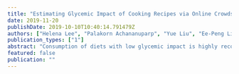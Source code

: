 ```yaml
---
title: "Estimating Glycemic Impact of Cooking Recipes via Online Crowdsourcing and Machine Learning"
date: 2019-11-20
publishDate: 2019-10-10T10:40:14.791479Z
authors: ["Helena Lee", "Palakorn Achananuparp", "Yue Liu", "Ee-Peng Lim", "Lav R. Varshney"]
publication_types: ["1"]
abstract: "Consumption of diets with low glycemic impact is highly recommended for diabetics and pre-diabetics as it helps maintain their blood glucose levels. However, laboratory analysis of dietary glycemic potency is time-consuming and expensive. In this paper, we explore a data-driven approach utilizing online crowdsourcing and machine learning to estimate the glycemic impact of cooking recipes. We show that a commonly used healthiness metric may not always be effective in determining recipes suitable for diabetics, thus emphasizing the importance of the glycemic-impact estimation task. Our best classification model, trained on nutritional and crowdsourced data obtained from Amazon Mechanical Turk (AMT), can accurately identify recipes which are unhealthful for diabetics."
featured: false
publication: ""
---
```


